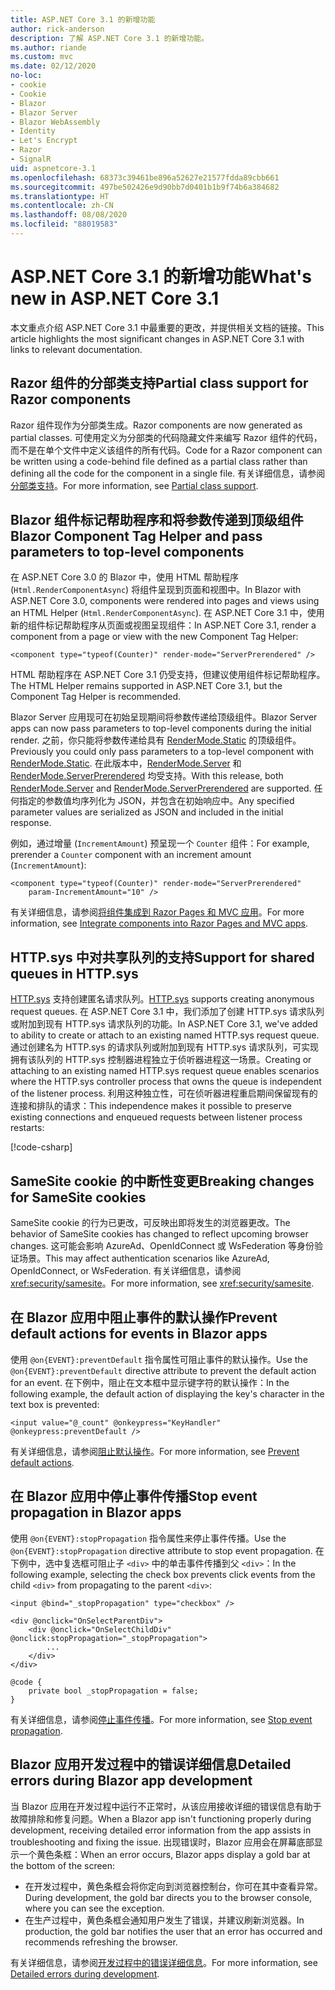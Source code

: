 ```yaml
---
title: ASP.NET Core 3.1 的新增功能
author: rick-anderson
description: 了解 ASP.NET Core 3.1 的新增功能。
ms.author: riande
ms.custom: mvc
ms.date: 02/12/2020
no-loc:
- cookie
- Cookie
- Blazor
- Blazor Server
- Blazor WebAssembly
- Identity
- Let's Encrypt
- Razor
- SignalR
uid: aspnetcore-3.1
ms.openlocfilehash: 68373c39461be896a52627e21577fdda89cbb661
ms.sourcegitcommit: 497be502426e9d90bb7d0401b1b9f74b6a384682
ms.translationtype: HT
ms.contentlocale: zh-CN
ms.lasthandoff: 08/08/2020
ms.locfileid: "88019583"
---
```

# <a name="whats-new-in-aspnet-core-31"></a><span data-ttu-id="9e7c6-103">ASP.NET Core 3.1 的新增功能</span><span class="sxs-lookup"><span data-stu-id="9e7c6-103">What's new in ASP.NET Core 3.1</span></span>

<span data-ttu-id="9e7c6-104">本文重点介绍 ASP.NET Core 3.1 中最重要的更改，并提供相关文档的链接。</span><span class="sxs-lookup"><span data-stu-id="9e7c6-104">This article highlights the most significant changes in ASP.NET Core 3.1 with links to relevant documentation.</span></span>

## <a name="partial-class-support-for-no-locrazor-components"></a><span data-ttu-id="9e7c6-105">Razor 组件的分部类支持</span><span class="sxs-lookup"><span data-stu-id="9e7c6-105">Partial class support for Razor components</span></span>

<span data-ttu-id="9e7c6-106">Razor 组件现作为分部类生成。</span><span class="sxs-lookup"><span data-stu-id="9e7c6-106">Razor components are now generated as partial classes.</span></span> <span data-ttu-id="9e7c6-107">可使用定义为分部类的代码隐藏文件来编写 Razor 组件的代码，而不是在单个文件中定义该组件的所有代码。</span><span class="sxs-lookup"><span data-stu-id="9e7c6-107">Code for a Razor component can be written using a code-behind file defined as a partial class rather than defining all the code for the component in a single file.</span></span> <span data-ttu-id="9e7c6-108">有关详细信息，请参阅[分部类支持](xref:blazor/components/index#partial-class-support)。</span><span class="sxs-lookup"><span data-stu-id="9e7c6-108">For more information, see [Partial class support](xref:blazor/components/index#partial-class-support).</span></span>

## <a name="no-locblazor-component-tag-helper-and-pass-parameters-to-top-level-components"></a><span data-ttu-id="9e7c6-109">Blazor 组件标记帮助程序和将参数传递到顶级组件</span><span class="sxs-lookup"><span data-stu-id="9e7c6-109">Blazor Component Tag Helper and pass parameters to top-level components</span></span>

<span data-ttu-id="9e7c6-110">在 ASP.NET Core 3.0 的 Blazor 中，使用 HTML 帮助程序 (`Html.RenderComponentAsync`) 将组件呈现到页面和视图中。</span><span class="sxs-lookup"><span data-stu-id="9e7c6-110">In Blazor with ASP.NET Core 3.0, components were rendered into pages and views using an HTML Helper (`Html.RenderComponentAsync`).</span></span> <span data-ttu-id="9e7c6-111">在 ASP.NET Core 3.1 中，使用新的组件标记帮助程序从页面或视图呈现组件：</span><span class="sxs-lookup"><span data-stu-id="9e7c6-111">In ASP.NET Core 3.1, render a component from a page or view with the new Component Tag Helper:</span></span>

```cshtml
<component type="typeof(Counter)" render-mode="ServerPrerendered" />
```

<span data-ttu-id="9e7c6-112">HTML 帮助程序在 ASP.NET Core 3.1 仍受支持，但建议使用组件标记帮助程序。</span><span class="sxs-lookup"><span data-stu-id="9e7c6-112">The HTML Helper remains supported in ASP.NET Core 3.1, but the Component Tag Helper is recommended.</span></span>

<span data-ttu-id="9e7c6-113">Blazor Server 应用现可在初始呈现期间将参数传递给顶级组件。</span><span class="sxs-lookup"><span data-stu-id="9e7c6-113">Blazor Server apps can now pass parameters to top-level components during the initial render.</span></span> <span data-ttu-id="9e7c6-114">之前，你只能将参数传递给具有 [RenderMode.Static](xref:Microsoft.AspNetCore.Mvc.Rendering.RenderMode.Static) 的顶级组件。</span><span class="sxs-lookup"><span data-stu-id="9e7c6-114">Previously you could only pass parameters to a top-level component with [RenderMode.Static](xref:Microsoft.AspNetCore.Mvc.Rendering.RenderMode.Static).</span></span> <span data-ttu-id="9e7c6-115">在此版本中，[RenderMode.Server](xref:Microsoft.AspNetCore.Mvc.Rendering.RenderMode.Server) 和 [RenderMode.ServerPrerendered](xref:Microsoft.AspNetCore.Mvc.Rendering.RenderMode.ServerPrerendered) 均受支持。</span><span class="sxs-lookup"><span data-stu-id="9e7c6-115">With this release, both [RenderMode.Server](xref:Microsoft.AspNetCore.Mvc.Rendering.RenderMode.Server) and [RenderMode.ServerPrerendered](xref:Microsoft.AspNetCore.Mvc.Rendering.RenderMode.ServerPrerendered) are supported.</span></span> <span data-ttu-id="9e7c6-116">任何指定的参数值均序列化为 JSON，并包含在初始响应中。</span><span class="sxs-lookup"><span data-stu-id="9e7c6-116">Any specified parameter values are serialized as JSON and included in the initial response.</span></span>

<span data-ttu-id="9e7c6-117">例如，通过增量 (`IncrementAmount`) 预呈现一个 `Counter` 组件：</span><span class="sxs-lookup"><span data-stu-id="9e7c6-117">For example, prerender a `Counter` component with an increment amount (`IncrementAmount`):</span></span>

```cshtml
<component type="typeof(Counter)" render-mode="ServerPrerendered" 
    param-IncrementAmount="10" />
```

<span data-ttu-id="9e7c6-118">有关详细信息，请参阅[将组件集成到 Razor Pages 和 MVC 应用](xref:blazor/components/integrate-components-into-razor-pages-and-mvc-apps)。</span><span class="sxs-lookup"><span data-stu-id="9e7c6-118">For more information, see [Integrate components into Razor Pages and MVC apps](xref:blazor/components/integrate-components-into-razor-pages-and-mvc-apps).</span></span>

## <a name="support-for-shared-queues-in-httpsys"></a><span data-ttu-id="9e7c6-119">HTTP.sys 中对共享队列的支持</span><span class="sxs-lookup"><span data-stu-id="9e7c6-119">Support for shared queues in HTTP.sys</span></span>

<span data-ttu-id="9e7c6-120">[HTTP.sys](xref:fundamentals/servers/httpsys) 支持创建匿名请求队列。</span><span class="sxs-lookup"><span data-stu-id="9e7c6-120">[HTTP.sys](xref:fundamentals/servers/httpsys) supports creating anonymous request queues.</span></span> <span data-ttu-id="9e7c6-121">在 ASP.NET Core 3.1 中，我们添加了创建 HTTP.sys 请求队列或附加到现有 HTTP.sys 请求队列的功能。</span><span class="sxs-lookup"><span data-stu-id="9e7c6-121">In ASP.NET Core 3.1, we've added to ability to create or attach to an existing named HTTP.sys request queue.</span></span> <span data-ttu-id="9e7c6-122">通过创建名为 HTTP.sys 的请求队列或附加到现有 HTTP.sys 请求队列，可实现拥有该队列的 HTTP.sys 控制器进程独立于侦听器进程这一场景。</span><span class="sxs-lookup"><span data-stu-id="9e7c6-122">Creating or attaching to an existing named HTTP.sys request queue enables scenarios where the HTTP.sys controller process that owns the queue is independent of the listener process.</span></span> <span data-ttu-id="9e7c6-123">利用这种独立性，可在侦听器进程重启期间保留现有的连接和排队的请求：</span><span class="sxs-lookup"><span data-stu-id="9e7c6-123">This independence makes it possible to preserve existing connections and enqueued requests between listener process restarts:</span></span>

[!code-csharp[](sample/Program.cs?name=snippet)]

## <a name="breaking-changes-for-samesite-no-loccookies"></a><span data-ttu-id="9e7c6-124">SameSite cookie 的中断性变更</span><span class="sxs-lookup"><span data-stu-id="9e7c6-124">Breaking changes for SameSite cookies</span></span>

<span data-ttu-id="9e7c6-125">SameSite cookie 的行为已更改，可反映出即将发生的浏览器更改。</span><span class="sxs-lookup"><span data-stu-id="9e7c6-125">The behavior of SameSite cookies has changed to reflect upcoming browser changes.</span></span> <span data-ttu-id="9e7c6-126">这可能会影响 AzureAd、OpenIdConnect 或 WsFederation 等身份验证场景。</span><span class="sxs-lookup"><span data-stu-id="9e7c6-126">This may affect authentication scenarios like AzureAd, OpenIdConnect, or WsFederation.</span></span> <span data-ttu-id="9e7c6-127">有关详细信息，请参阅 <xref:security/samesite>。</span><span class="sxs-lookup"><span data-stu-id="9e7c6-127">For more information, see <xref:security/samesite>.</span></span>

## <a name="prevent-default-actions-for-events-in-no-locblazor-apps"></a><span data-ttu-id="9e7c6-128">在 Blazor 应用中阻止事件的默认操作</span><span class="sxs-lookup"><span data-stu-id="9e7c6-128">Prevent default actions for events in Blazor apps</span></span>

<span data-ttu-id="9e7c6-129">使用 `@on{EVENT}:preventDefault` 指令属性可阻止事件的默认操作。</span><span class="sxs-lookup"><span data-stu-id="9e7c6-129">Use the `@on{EVENT}:preventDefault` directive attribute to prevent the default action for an event.</span></span> <span data-ttu-id="9e7c6-130">在下例中，阻止在文本框中显示键字符的默认操作：</span><span class="sxs-lookup"><span data-stu-id="9e7c6-130">In the following example, the default action of displaying the key's character in the text box is prevented:</span></span>

```razor
<input value="@_count" @onkeypress="KeyHandler" @onkeypress:preventDefault />
```

<span data-ttu-id="9e7c6-131">有关详细信息，请参阅[阻止默认操作](xref:blazor/components/event-handling#prevent-default-actions)。</span><span class="sxs-lookup"><span data-stu-id="9e7c6-131">For more information, see [Prevent default actions](xref:blazor/components/event-handling#prevent-default-actions).</span></span>

## <a name="stop-event-propagation-in-no-locblazor-apps"></a><span data-ttu-id="9e7c6-132">在 Blazor 应用中停止事件传播</span><span class="sxs-lookup"><span data-stu-id="9e7c6-132">Stop event propagation in Blazor apps</span></span>

<span data-ttu-id="9e7c6-133">使用 `@on{EVENT}:stopPropagation` 指令属性来停止事件传播。</span><span class="sxs-lookup"><span data-stu-id="9e7c6-133">Use the `@on{EVENT}:stopPropagation` directive attribute to stop event propagation.</span></span> <span data-ttu-id="9e7c6-134">在下例中，选中复选框可阻止子 `<div>` 中的单击事件传播到父 `<div>`：</span><span class="sxs-lookup"><span data-stu-id="9e7c6-134">In the following example, selecting the check box prevents click events from the child `<div>` from propagating to the parent `<div>`:</span></span>

```razor
<input @bind="_stopPropagation" type="checkbox" />

<div @onclick="OnSelectParentDiv">
    <div @onclick="OnSelectChildDiv" @onclick:stopPropagation="_stopPropagation">
        ...
    </div>
</div>

@code {
    private bool _stopPropagation = false;
}
```

<span data-ttu-id="9e7c6-135">有关详细信息，请参阅[停止事件传播](xref:blazor/components/event-handling#stop-event-propagation)。</span><span class="sxs-lookup"><span data-stu-id="9e7c6-135">For more information, see [Stop event propagation](xref:blazor/components/event-handling#stop-event-propagation).</span></span>

## <a name="detailed-errors-during-no-locblazor-app-development"></a><span data-ttu-id="9e7c6-136">Blazor 应用开发过程中的错误详细信息</span><span class="sxs-lookup"><span data-stu-id="9e7c6-136">Detailed errors during Blazor app development</span></span>

<span data-ttu-id="9e7c6-137">当 Blazor 应用在开发过程中运行不正常时，从该应用接收详细的错误信息有助于故障排除和修复问题。</span><span class="sxs-lookup"><span data-stu-id="9e7c6-137">When a Blazor app isn't functioning properly during development, receiving detailed error information from the app assists in troubleshooting and fixing the issue.</span></span> <span data-ttu-id="9e7c6-138">出现错误时，Blazor 应用会在屏幕底部显示一个黄色条框：</span><span class="sxs-lookup"><span data-stu-id="9e7c6-138">When an error occurs, Blazor apps display a gold bar at the bottom of the screen:</span></span>

* <span data-ttu-id="9e7c6-139">在开发过程中，黄色条框会将你定向到浏览器控制台，你可在其中查看异常。</span><span class="sxs-lookup"><span data-stu-id="9e7c6-139">During development, the gold bar directs you to the browser console, where you can see the exception.</span></span>
* <span data-ttu-id="9e7c6-140">在生产过程中，黄色条框会通知用户发生了错误，并建议刷新浏览器。</span><span class="sxs-lookup"><span data-stu-id="9e7c6-140">In production, the gold bar notifies the user that an error has occurred and recommends refreshing the browser.</span></span>

<span data-ttu-id="9e7c6-141">有关详细信息，请参阅[开发过程中的错误详细信息](xref:blazor/fundamentals/handle-errors#detailed-errors-during-development)。</span><span class="sxs-lookup"><span data-stu-id="9e7c6-141">For more information, see [Detailed errors during development](xref:blazor/fundamentals/handle-errors#detailed-errors-during-development).</span></span>
